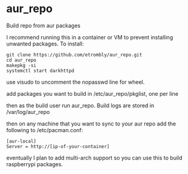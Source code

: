 # aur_repo
Build repo from aur packages

I recommend running this in a container or VM to prevent installing unwanted packages. To install:

```
git clone https://github.com/etrombly/aur_repo.git
cd aur_repo
makepkg -si
systemctl start darkhttpd
```

use visudo to uncomment the nopasswd line for wheel.

add packages you want to build in /etc/aur_repo/pkglist, one per line

then as the build user run aur_repo. Build logs are stored in /var/log/aur_repo

then on any machine that you want to sync to your aur repo add the following to /etc/pacman.conf:
```
[aur-local]
Server = http://[ip-of-your-container]
```

eventually I plan to add multi-arch support so you can use this to build raspberrypi packages.
